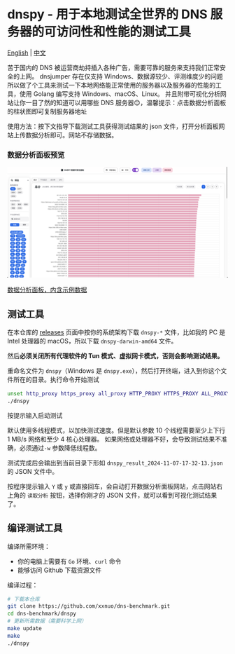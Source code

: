 # dnspy - 用于本地测试全世界的 DNS 服务器的可访问性和性能的测试工具

[English](./README.en.md) | [中文](./README.md)

苦于国内的 DNS 被运营商劫持插入各种广告，需要可靠的服务来支持我们正常安全的上网。
dnsjumper 存在仅支持 Windows、数据源较少、评测维度少的问题
所以做了个工具来测试一下本地网络能正常使用的服务器以及服务器的性能的工具，使用 Golang 编写支持 Windows、macOS、Linux。
并且附带可视化分析网站让你一目了然的知道可以用哪些 DNS 服务器😊，温馨提示：点击数据分析面板的柱状图即可复制服务器地址

使用方法：按下文指导下载测试工具获得测试结果的 json 文件，打开分析面板网站上传数据分析即可。网站不存储数据。

### 数据分析面板预览

![数据分析面板预览](./images/preview.png)

[数据分析面板，内含示例数据](https://bench.dash.2020818.xyz)

## 测试工具

在本仓库的 [releases](https://github.com/xxnuo/dns-benchmark/releases) 页面中按你的系统架构下载 `dnspy-*` 文件，比如我的 PC 是 Intel 处理器的 macOS，所以下载 `dnspy-darwin-amd64` 文件。

然后**必须关闭所有代理软件的 Tun 模式、虚拟网卡模式，否则会影响测试结果。**

重命名文件为 `dnspy`（Windows 是 `dnspy.exe`），然后打开终端，进入到你这个文件所在的目录。执行命令开始测试

```bash
unset http_proxy https_proxy all_proxy HTTP_PROXY HTTPS_PROXY ALL_PROXY
./dnspy
```

按提示输入启动测试

默认使用多线程模式，以加快测试速度。但是默认参数 10 个线程需要至少上下行 1 MB/s 网络和至少 4 核心处理器。
如果网络或处理器不好，会导致测试结果不准确，必须通过`-w` 参数降低线程数。

测试完成后会输出到当前目录下形如 `dnspy_result_2024-11-07-17-32-13.json` 的 JSON 文件中。

按程序提示输入 `Y` 或 `y` 或直接回车，会自动打开数据分析面板网站，点击网站右上角的 `读取分析` 按钮，选择你刚才的 JSON 文件，就可以看到可视化测试结果了。

## 编译测试工具

编译所需环境：

- 你的电脑上需要有 `Go` 环境、`curl` 命令
- 能够访问 Github 下载资源文件

编译过程：

```bash
# 下载本仓库
git clone https://github.com/xxnuo/dns-benchmark.git
cd dns-benchmark/dnspy
# 更新所需数据（需要科学上网）
make update
make
./dnspy
```
